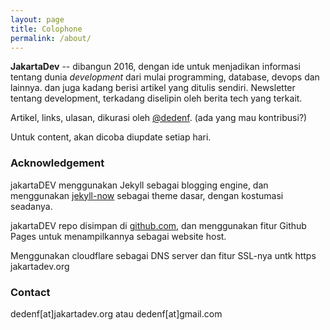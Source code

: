 ```yaml
---
layout: page
title: Colophone
permalink: /about/
---
```


**JakartaDev** -- dibangun 2016, dengan ide untuk menjadikan informasi tentang dunia *development* dari mulai programming, database, devops dan lainnya. dan juga kadang berisi artikel yang ditulis sendiri. 
Newsletter tentang development, terkadang diselipin oleh berita tech yang terkait.

Artikel, links, ulasan, dikurasi oleh [@dedenf](https://twitter.com/dedenf). (ada yang mau kontribusi?)

Untuk content, akan dicoba diupdate setiap hari.

### Acknowledgement
jakartaDEV menggunakan Jekyll sebagai blogging engine, dan menggunakan [jekyll-now](https://github.com/barryclark/jekyll-now) sebagai theme dasar, dengan kostumasi seadanya.

jakartaDEV repo disimpan di [github.com](https://http://github.com/jakartadev/jakartadev.github.io), dan menggunakan fitur Github Pages untuk menampilkannya sebagai website host.

Menggunakan cloudflare sebagai DNS server dan fitur SSL-nya untk https jakartadev.org

### Contact 

dedenf[at]jakartadev.org atau dedenf[at]gmail.com